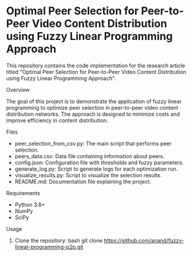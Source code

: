 # Optimal Peer Selection for Peer-to-Peer Video Content Distribution using Fuzzy Linear Programming Approach

This repository contains the code implementation for the research article titled "Optimal Peer Selection for Peer-to-Peer Video Content Distribution using Fuzzy Linear Programming Approach". 

Overview

The goal of this project is to demonstrate the application of fuzzy linear programming to optimize peer selection in peer-to-peer video content distribution networks. The approach is designed to minimize costs and improve efficiency in content distribution.

Files

- peer_selection_from_csv.py: The main script that performs peer selection.
- peers_data.csv: Data file containing information about peers.
- config.json: Configuration file with thresholds and fuzzy parameters.
- generate_log.py: Script to generate logs for each optimization run.
- visualize_results.py: Script to visualize the selection results.
- README.md: Documentation file explaining the project.

Requirements

- Python 3.8+
- NumPy
- SciPy

Usage

1. Clone the repository:
   bash
   git clone https://github.com/anand/fuzzy-linear-programming-p2p.git
